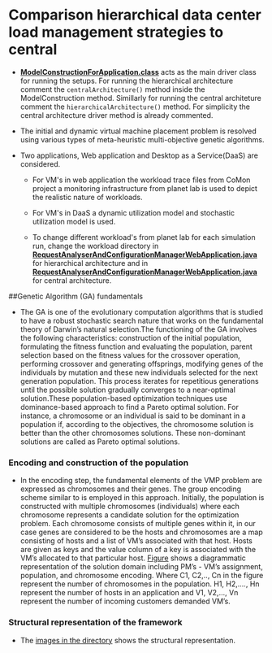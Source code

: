 # Comparison hierarchical data center load management strategies to central

- **[ModelConstructionForApplication.class](https://github.com/ShyamSundarVijayakumar/DCLoadManagementStrategies/blob/master/Desktop/Cloudsim/cloudsim-plus/src/main/java/ModelConstructionForApplications/ModelConstruction.java)** acts as the main driver class for running the setups. For running the hierarchical architecture comment the `centralArchitecture()` method inside the ModelConstruction method. Simillarly for running the central architeture comment the `hierarchicalArchitecture()` method. For simplicity the central architecture driver method is already commented. 

- The initial and dynamic virtual machine placement problem is resolved using various types of meta-heuristic multi-objective genetic algorithms.

- Two applications, Web application and Desktop as a Service(DaaS) are considered. 
     - For VM's in web application the workload trace files from CoMon project a monitoring infrastructure from planet lab is used to depict the realistic nature of workloads.
     
     - For VM's in DaaS a dynamic utilization model and stochastic utilization model is used.
     
     - To change different workload's from planet lab for each simulation run, change the workload directory in **[RequestAnalyserAndConfigurationManagerWebApplication.java](https://github.com/ShyamSundarVijayakumar/DCLoadManagementStrategies/blob/master/Desktop/Cloudsim/cloudsim-plus/src/main/java/hierarchicalarchitecture/globalcontroller/RequestAnalyserAndConfigurationManagerWebApplication.java)** for hierarchical architecture and in **[RequestAnalyserAndConfigurationManagerWebApplication.java](https://github.com/ShyamSundarVijayakumar/DCLoadManagementStrategies/blob/master/Desktop/Cloudsim/cloudsim-plus/src/main/java/centrlizedarchitecture/RequestAnalyserAndConfigurationManagerWebApplication.java)** for central architecture.
     
##Genetic Algorithm (GA) fundamentals
  - The GA is one of the evolutionary computation algorithms that is studied to have a
robust stochastic search nature that works on the fundamental theory of Darwin’s natural
selection.The functioning of the GA involves the following characteristics:
construction of the initial population, formulating the fitness function and evaluating the
population, parent selection based on the fitness values for the crossover operation, performing
crossover and generating offsprings, modifying genes of the individuals by mutation
and these new individuals selected for the next generation population. This process iterates
for repetitious generations until the possible solution gradually converges to a near-optimal
solution.These population-based optimization
techniques use dominance-based approach to find a Pareto optimal solution. For
instance, a chromosome or an individual is said to be dominant in a population if, according
to the objectives, the chromosome solution is better than the other chromosomes
solutions. These non-dominant solutions are called as Pareto optimal solutions.

### Encoding and construction of the population
- In the encoding step, the fundamental elements of the VMP problem are expressed as
chromosomes and their genes. The group encoding scheme similar to is employed
in this approach. Initially, the population is constructed with multiple chromosomes (individuals)
where each chromosome represents a candidate solution for the optimization
problem. Each chromosome consists of multiple genes within it, in our case genes are considered
to be the hosts and chromosomes are a map consisting of hosts and a list of VM’s
associated with that host. Hosts are given as keys and the value column of a key is associated
with the VM’s allocated to that particular host. [Figure](https://github.com/ShyamSundarVijayakumar/DCLoadManagementStrategies/blob/master/Desktop/Cloudsim/cloudsim-plus/classDiagrams/GAsolutionRepresentation.jpg) shows a diagrammatic
representation of the solution domain including PM’s - VM’s assignment, population, and
chromosome encoding. Where C1, C2,.., Cn in the figure represent the number of chromosomes
in the population. H1, H2,...., Hn represent the number of hosts in an application
and V1, V2,..., Vn represent the number of incoming customers demanded VM’s.

### Structural representation of the framework
- The [images in the directory](https://github.com/ShyamSundarVijayakumar/DCLoadManagementStrategies/tree/master/Desktop/Cloudsim/cloudsim-plus/classDiagrams) shows the structural representation.